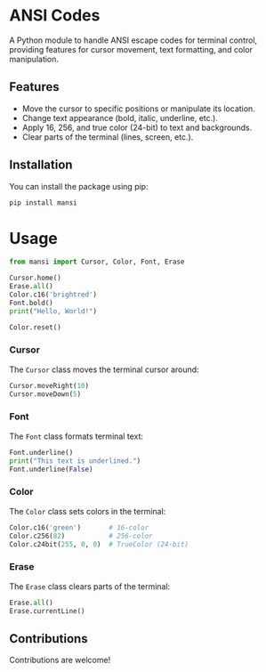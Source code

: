 # ANSI Codes

A Python module to handle ANSI escape codes for terminal control, providing features for cursor movement, text formatting, and color manipulation.

## Features

- Move the cursor to specific positions or manipulate its location.
- Change text appearance (bold, italic, underline, etc.).
- Apply 16, 256, and true color (24-bit) to text and backgrounds.
- Clear parts of the terminal (lines, screen, etc.).

## Installation

You can install the package using pip:

```bash
pip install mansi
```

# Usage
```py
from mansi import Cursor, Color, Font, Erase

Cursor.home()
Erase.all()
Color.c16('brightred')
Font.bold()
print("Hello, World!")

Color.reset()

```

### Cursor

The `Cursor` class moves the terminal cursor around:
```py
Cursor.moveRight(10)
Cursor.moveDown(5)
```

### Font
The `Font` class formats terminal text:
```py
Font.underline()
print("This text is underlined.")
Font.underline(False)
```

### Color
The `Color` class sets colors in the terminal:
```py
Color.c16('green')       # 16-color
Color.c256(82)           # 256-color
Color.c24bit(255, 0, 0)  # TrueColor (24-bit)
```

### Erase
The `Erase` class clears parts of the terminal:
```py
Erase.all()            
Erase.currentLine()    
```

## Contributions
Contributions are welcome!
